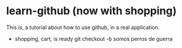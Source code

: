 # learn-github (now with shopping)

This is, a tutorial about how to use github, in a real application.

- shopping, cart, is ready
git checkout -b
somos perros de guerra
